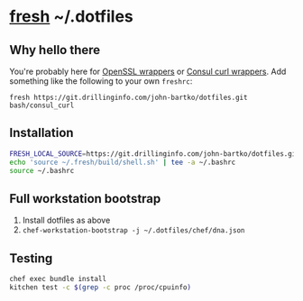 # [fresh](https://freshshell.com/) ~/.dotfiles

## Why hello there
You're probably here for [OpenSSL wrappers](bash/openssl-wrappers) or [Consul curl wrappers](bash/consul_curl). Add something like the following to your own `freshrc`:

```
fresh https://git.drillinginfo.com/john-bartko/dotfiles.git bash/consul_curl
```

## Installation
``` sh
FRESH_LOCAL_SOURCE=https://git.drillinginfo.com/john-bartko/dotfiles.git bash -c "`curl -sL get.freshshell.com`"
echo 'source ~/.fresh/build/shell.sh' | tee -a ~/.bashrc
source ~/.bashrc
```

## Full workstation bootstrap

1. Install dotfiles as above
2. `chef-workstation-bootstrap -j ~/.dotfiles/chef/dna.json`

## Testing

```sh
chef exec bundle install
kitchen test -c $(grep -c proc /proc/cpuinfo)
```
